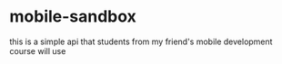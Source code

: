 # mobile-sandbox
this is a simple api that students from my friend's mobile development course will use

